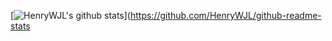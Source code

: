 [![HenryWJL's github stats](https://github-readme-stats.vercel.app/api?username=HenryWJL)](https://github.com/HenryWJL/github-readme-stats
